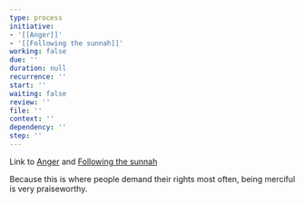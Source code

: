 ```yaml
---
type: process
initiative:
- '[[Anger]]'
- '[[Following the sunnah]]'
working: false
due: ''
duration: null
recurrence: ''
start: ''
waiting: false
review: ''
file: ''
context: ''
dependency: ''
step: ''
---
```


Link to [Anger](docs/sidebar1/Initiatives/bad%20traits/Anger.md) and [Following the sunnah](docs/sidebar1/Initiatives/worship/Following%20the%20sunnah.md)

Because this is where people demand their rights most often, being merciful is very praiseworthy.